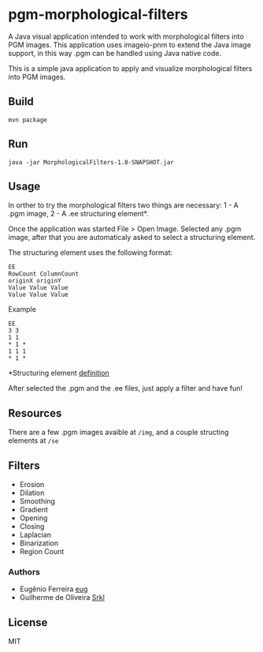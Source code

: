 pgm-morphological-filters
=========================

A Java visual application intended to work with morphological filters into PGM images. This application uses imageio-pnm to extend the Java image support, in this way .pgm can be handled using Java native code.

This is a simple java application to apply and visualize morphological filters into PGM images.

## Build

```mvn package```

## Run

```java -jar MorphologicalFilters-1.0-SNAPSHOT.jar```

## Usage 

In orther to try the morphological filters two things are necessary: 1 - A .pgm image, 2 - A .ee structuring element*.

Once the application was started File > Open Image. Selected any .pgm image, after that you are automaticaly asked to select a structuring element.

The structuring element uses the following format:

```
EE
RowCount ColumnCount
originX originY
Value Value Value
Value Value Value
```

Example

```
EE
3 3
1 1
* 1 *
1 1 1
* 1 *
```

*Structuring element [definition](http://homepages.inf.ed.ac.uk/rbf/HIPR2/strctel.htm)


After selected the .pgm and the .ee files, just apply a filter and have fun!


## Resources

There are a few .pgm images avaible at ```/img```, and a couple structing elements at ```/se```

## Filters 
* Erosion
* Dilation
* Smoothing
* Gradient
* Opening
* Closing
* Laplacian
* Binarization
* Region Count

### Authors ###

* Eugênio Ferreira [eug](https://github.com/eug)
* Guilherme de Oliveira [Srkl](https://github.com/Srkl)

## License

MIT